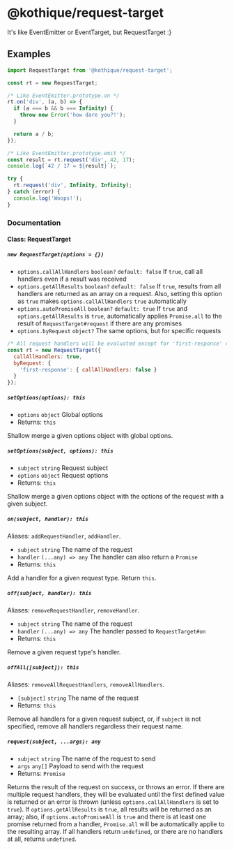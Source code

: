 @kothique/request-target
============

It's like EventEmitter or EventTarget, but RequestTarget :}

## Examples

```js
import RequestTarget from '@kothique/request-target';

const rt = new RequestTarget;

/* Like EventEmitter.prototype.on */
rt.on('div', (a, b) => {
  if (a === b && b === Infinity) {
    throw new Error('how dare you?!');
  }

  return a / b;
});

/* Like EventEmitter.prototype.emit */
const result = rt.request('div', 42, 17);
console.log(`42 / 17 = ${result}`);

try {
  rt.request('div', Infinity, Infinity);
} catch (error) {
  console.log('Woops!');
}
```

### Documentation

#### Class: RequestTarget

##### `new RequestTarget(options = {})`

- `options.callAllHandlers` `boolean?` `default: false` If `true`, call all handlers even if a result was received
- `options.getAllResults` `boolean?` `default: false` If `true`, results from all handlers are returned as an array on a request. Also, setting this option as `true` makes `options.callAllHandlers` `true` automatically
- `options.autoPromiseAll` `boolean?` `default: true` If `true` and `options.getAllResults` is `true`, automatically applies `Promise.all` to the result of `RequestTarget#request` if there are any promises
- `options.byRequest` `object?` The same options, but for specific requests

```js
/* All request handlers will be evaluated except for 'first-response' request. */
const rt = new RequestTarget({
  callAllHandlers: true,
  byRequest: {
    'first-response': { callAllHandlers: false }
  }
});
```

##### `setOptions(options): this`

- `options` `object` Global options
- Returns: `this`

Shallow merge a given options object with global options.

##### `setOptions(subject, options): this`

- `subject` `string` Request subject
- `options` `object` Request options
- Returns: `this`

Shallow merge a given options object with the options of the request with a given subject.

##### `on(subject, handler): this`

Aliases: `addRequestHandler`, `addHandler`.

- `subject` `string` The name of the request
- `handler` `(...any) => any` The handler can also return a `Promise`
- Returns: `this`

Add a handler for a given request type. Return `this`.

##### `off(subject, handler): this`

Aliases: `removeRequestHandler`, `removeHandler`.

- `subject` `string` The name of the request
- `handler` `(...any) => any` The handler passed to `RequestTarget#on`
- Returns: `this`

Remove a given request type's handler.

##### `offAll([subject]): this`

Aliases: `removeAllRequestHandlers`, `removeAllHandlers`.

- `[subject]` `string` The name of the request
- Returns: `this`

Remove all handlers for a given request subject, or, if `subject` is not specified, remove all handlers regardless their request name.

##### `request(subject, ...args): any`

- `subject` `string` The name of the request to send
- `args` `any[]` Payload to send with the request
- Returns: `Promise`

Returns the result of the request on success, or throws an error. If there are multiple request handlers, they will be evaluated until the first defined value is returned or an error is thrown (unless `options.callAllHandlers` is set to `true`). If `options.getAllResults` is `true`, all results will be returned as an array; also, if `options.autoPromiseAll` is `true` and there is at least one promise returned from a handler, `Promise.all` will be automatically applie to the resulting array. If all handlers return `undefined`, or there are no handlers at all, returns `undefined`.
